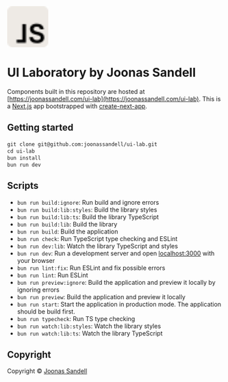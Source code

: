 <p>
  <a href="https://joonassandell.com/ui-lab">
    <img width="96" src="app/icon.svg" alt="Joonas Sandell Logomark :D">
  </a>
</p>

# UI Laboratory by Joonas Sandell

Components built in this repository are hosted at [https://joonassandell.com/ui-lab](https://joonassandell.com/ui-lab). This is a [Next.js](https://nextjs.org/) app bootstrapped with [create-next-app](https://github.com/vercel/next.js/tree/canary/packages/create-next-app).

## Getting started

```
git clone git@github.com:joonassandell/ui-lab.git
cd ui-lab
bun install
bun run dev
```

## Scripts

- `bun run build:ignore`: Run build and ignore errors
- `bun run build:lib:styles`: Build the library styles
- `bun run build:lib:ts`: Build the library TypeScript
- `bun run build:lib`: Build the library
- `bun run build`: Build the application
- `bun run check`: Run TypeScript type checking and ESLint
- `bun run dev:lib`: Watch the library TypeScript and styles
- `bun run dev`: Run a development server and open [localhost:3000](https://localhost:3000) with your browser
- `bun run lint:fix`: Run ESLint and fix possible errors
- `bun run lint`: Run ESLint
- `bun run preview:ignore`: Build the application and preview it locally by ignoring errors
- `bun run preview`: Build the application and preview it locally
- `bun run start`: Start the application in production mode. The application should be build first.
- `bun run typecheck`: Run TS type checking
- `bun run watch:lib:styles`: Watch the library styles
- `bun run watch:lib:ts`: Watch the library TypeScript

## Copyright

Copyright © [Joonas Sandell](https://x.com/joonassandell)
